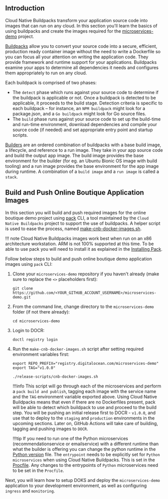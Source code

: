 ## Introduction

Cloud Native Buildpacks transform your application source code into images that can run on any cloud. In this section you'll learn the basics of using buildpacks and create the images required for the [microservices-demo](https://github.com/digitalocean/kubernetes-sample-apps/tree/master/microservices-demo) project.

[Buildpacks](https://buildpacks.io/docs/concepts/components/buildpack/) allow you to convert your source code into a secure, efficient, production ready container image without the need to write a Dockerfile so you can focus all your attention on writing the application code. They provide framework and runtime support for your applications. Buildpacks examine your apps to determine all dependencies it needs and configures them appropriately to run on any cloud.

Each buildpack is comprised of two phases:

- The `detect` phase which runs against your source code to determine if the buildpack is applicable or not. Once a buildpack is detected to be applicable, it proceeds to the build stage. Detection criteria is specific to each buildpack – for instance, an `NPM buildpack` might look for a package.json, and a `Go buildpack` might look for Go source files.
- The `build` phase runs against your source code to set up the build-time and run-time environment, download dependencies and compile your source code (if needed) and set appropriate entry point and startup scripts.

[Builders](https://buildpacks.io/docs/concepts/components/builder/) are an ordered combination of buildpacks with a base build image, a lifecycle, and reference to a run image. They take in your app source code and build the output app image. The build image provides the base environment for the builder (for eg. an Ubuntu Bionic OS image with build tooling) and a run image provides the base environment for the app image during runtime. A combination of a `build image` and a `run image` is called a `stack`.

## Build and Push Online Boutique Application Images

In this section you will build and push required images for the online boutique demo project using [pack](https://buildpacks.io/docs/tools/pack/) CLI, a tool maintained by the `Cloud Native Buildpacks` project to support the use of buildpacks. A helper script is used to ease the process, named [make-cnb-docker-images.sh](https://github.com/digitalocean/kubernetes-sample-apps/blob/master/microservices-demo/release-scripts/make-cnb-docker-images.sh).

!!! note
    Cloud Native Buildpacks images work best when run on an x86 architecture workstation. ARM is not 100% supported at this time.
    To be able to use pack you will need to install it as explained in the [Installing Pack](installing-required-tools.md#installing-pack-optional).

Follow below steps to build and push online boutique demo application images using `pack` CLI:

1. Clone your `microservices-demo` repository if you haven't already (make sure to replace the `<>` placeholders first):

    ```shell
    git clone https://github.com/<YOUR_GITHUB_ACCOUNT_USERNAME>/microservices-demo.git
    ```

2. From the command line, change directory to the `microservices-demo` folder (if not there already):

    ```shell
    cd microservices-demo
    ```

3. Login to DOCR:

    ```shell
    doctl registry login
    ```

4. Run the `make-cnb-docker-images.sh` script after setting required environment variables first:

    ```shell
    export REPO_PREFIX="registry.digitalocean.com/microservices-demo"
    export TAG="v1.0.0"

    ./release-scripts/cnb-docker-images.sh
    ```

    !!!info
        This script will go through each of the microservices and perform a `pack build and publish`, tagging each image with the service name and the `TAG` environment variable exported above. Using Cloud Native Buildpacks means that even if there are no Dockerfiles present, pack will be able to detect which buildpack to use and proceed to the build step.
        You will be pushing an initial release first to DOCR - `v1.0.0`, and use that to deploy to the `staging` and `production` environments in the upcoming sections. Later on, GitHub Actions will take care of building, tagging and pushing images to `DOCR`.

    !!!tip
        If you need to run one of the Python microservices (recommendationservice or emailservice) with a different runtime than what the builder is offering you can change the python runtime in the [Python version](https://github.com/digitalocean/kubernetes-sample-apps/blob/master/microservices-demo/src/emailservice/.python-version) file.
        The `entrypoint` needs to be explicitly set for `Python microservices` when using Cloud Native Buildpacks. This is set in the [Procfile](https://github.com/digitalocean/kubernetes-sample-apps/blob/master/microservices-demo/src/emailservice/Procfile). Any changes to the entrypoints of `Python` microservices need to be set in the `Procfile`.

Next, you will learn how to setup DOKS and deploy the `microservices-demo` application to your development environment, as well as configuring `ingress` and `monitoring`.
